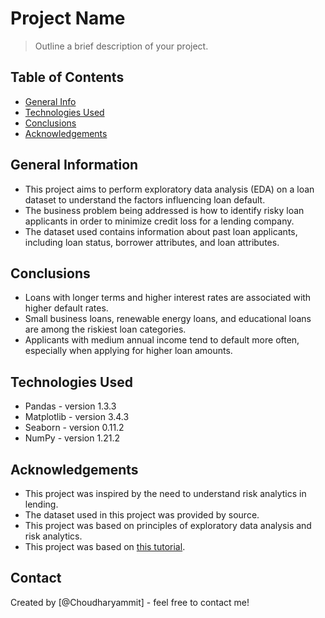 # Project Name
> Outline a brief description of your project.


## Table of Contents
* [General Info](#general-information)
* [Technologies Used](#technologies-used)
* [Conclusions](#conclusions)
* [Acknowledgements](#acknowledgements)

<!-- You can include any other section that is pertinent to your problem -->

## General Information
- This project aims to perform exploratory data analysis    (EDA) on a loan dataset to understand the factors influencing loan default.
- The business problem being addressed is how to identify risky loan applicants in order to minimize credit loss for a lending company.
- The dataset used contains information about past loan applicants, including loan status, borrower attributes, and loan attributes.

<!-- You don't have to answer all the questions - just the ones relevant to your project. -->

## Conclusions
- Loans with longer terms and higher interest rates are associated with higher default rates.
- Small business loans, renewable energy loans, and educational loans are among the riskiest loan categories.
- Applicants with medium annual income tend to default more often, especially when applying for higher loan amounts.


<!-- You don't have to answer all the questions - just the ones relevant to your project. -->


## Technologies Used
- Pandas - version 1.3.3
- Matplotlib - version 3.4.3
- Seaborn - version 0.11.2
- NumPy - version 1.21.2

<!-- As the libraries versions keep on changing, it is recommended to mention the version of library used in this project -->

## Acknowledgements
- This project was inspired by the need to understand risk analytics in lending.
- The dataset used in this project was provided by source.
- This project was based on principles of exploratory data analysis and risk analytics.
- This project was based on [this tutorial](https://www.example.com).


## Contact
Created by [@Choudharyammit] - feel free to contact me!


<!-- Optional -->
<!-- ## License -->
<!-- This project is open source and available under the [... License](). -->

<!-- You don't have to include all sections - just the one's relevant to your project -->